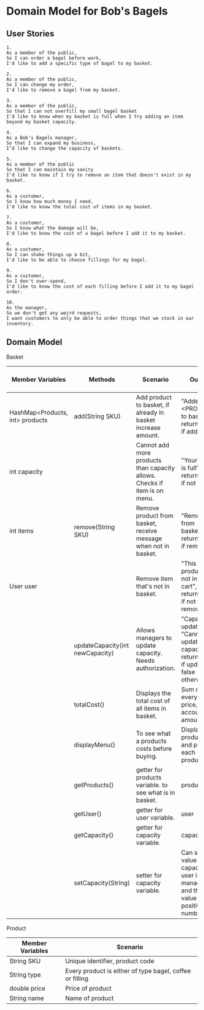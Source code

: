# Domain Model for Bob's Bagels

## User Stories

```
1.
As a member of the public,
So I can order a bagel before work,
I'd like to add a specific type of bagel to my basket.
```

```
2.
As a member of the public,
So I can change my order,
I'd like to remove a bagel from my basket.
```

```
3.
As a member of the public,
So that I can not overfill my small bagel basket
I'd like to know when my basket is full when I try adding an item beyond my basket capacity.
```

```
4.
As a Bob's Bagels manager,
So that I can expand my business,
I’d like to change the capacity of baskets.
```

```
5.
As a member of the public
So that I can maintain my sanity
I'd like to know if I try to remove an item that doesn't exist in my basket.
```

```
6.
As a customer,
So I know how much money I need,
I'd like to know the total cost of items in my basket.
```

```
7.
As a customer,
So I know what the damage will be,
I'd like to know the cost of a bagel before I add it to my basket.
```

```
8.
As a customer,
So I can shake things up a bit,
I'd like to be able to choose fillings for my bagel.
```

```
9.
As a customer,
So I don't over-spend,
I'd like to know the cost of each filling before I add it to my bagel order.
```

```
10.
As the manager,
So we don't get any weird requests,
I want customers to only be able to order things that we stock in our inventory.
```

## Domain Model

Basket

| Member Variables                 | Methods                         | Scenario                                                                  | Output                                                                                       | Satisfies User Story |
|----------------------------------|---------------------------------|---------------------------------------------------------------------------|----------------------------------------------------------------------------------------------|----------------------|
| HashMap<Products, int\> products | add(String SKU)                 | Add product to basket, if already in basket increase amount.              | "Added <PRODUCT\> to basket", returns true if added.                                         | S1 & S8 & S10        |
| int capacity                     |                                 | Cannot add more products than capacity allows. Checks if item is on menu. | "Your basket is full", returns false if not added.                                           | S3                   |
| int items                        | remove(String SKU)              | Remove product from basket, receive message when not in basket.           | "Removed <PRODUCT> from basket", returns true if removed.                                    | S2                   |
| User user                        |                                 | Remove item that's not in basket.                                         | "This product is not in your cart", returns false if not removed.                            | S5                   |
|                                  | updateCapacity(int newCapacity) | Allows managers to update capacity. Needs authorization.                  | "Capacity updated." \|\| "Cannot update capacity." returns true if updated, false otherwise. | S4                   |
|                                  | totalCost()                     | Displays the total cost of all items in basket.                           | Sum of every item's price, takes account of amounts.                                         | S6                   |
|                                  | displayMenu()                   | To see what a products costs before buying.                               | Displays products and price of each product.                                                 | S7 & S9              |
|                                  | getProducts()                   | getter for products variable. to see what is in basket.                   | products                                                                                     |                      |
|                                  | getUser()                       | getter for user variable.                                                 | user                                                                                         |                      |
|                                  | getCapacity()                   | getter for capacity variable.                                             | capacity                                                                                     |                      |
|                                  | setCapacity(String)             | setter for capacity variable.                                             | Can set new value for capacity if user is manager and the new value is a positive number.    |                      |

Product

| Member Variables | Scenario                                                 |
|------------------|----------------------------------------------------------|
| String SKU       | Unique identifier, product code                          |
| String type      | Every product is either of type bagel, coffee or filling |
| double price     | Price of product                                         |
| String name      | Name of product                                          |






